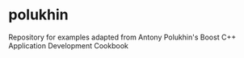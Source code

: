 # polukhin
Repository for examples adapted from Antony Polukhin's Boost C++ Application Development Cookbook
